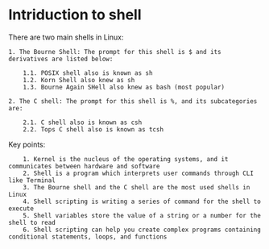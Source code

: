 # Intriduction to shell

There are two main shells in Linux:

    1. The Bourne Shell: The prompt for this shell is $ and its derivatives are listed below:

        1.1. POSIX shell also is known as sh
        1.2. Korn Shell also knew as sh
        1.3. Bourne Again SHell also knew as bash (most popular)

    2. The C shell: The prompt for this shell is %, and its subcategories are:

        2.1. C shell also is known as csh
        2.2. Tops C shell also is known as tcsh
        
Key points:

        1. Kernel is the nucleus of the operating systems, and it communicates between hardware and software
        2. Shell is a program which interprets user commands through CLI like Terminal
        3. The Bourne shell and the C shell are the most used shells in Linux
        4. Shell scripting is writing a series of command for the shell to execute
        5. Shell variables store the value of a string or a number for the shell to read
        6. Shell scripting can help you create complex programs containing conditional statements, loops, and functions

